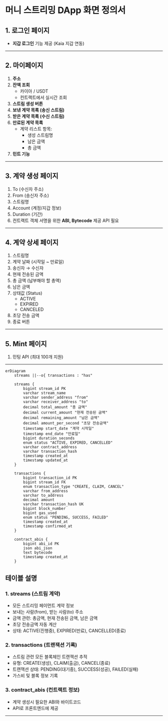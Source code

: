 # 머니 스트리밍 DApp 화면 정의서

## 1. 로그인 페이지
- **지갑 로그인** 기능 제공 (Kaia 지갑 연동)

---

## 2. 마이페이지
1. **주소**
2. **잔액 조회**
   - 카이아 / USDT
   - 컨트랙트에서 실시간 조회
3. **스트림 생성 버튼**
4. **보낸 계약 목록 (송신 스트림)**
5. **받은 계약 목록 (수신 스트림)**
6. **만료된 계약 목록**
   - 계약 리스트 항목:
     - 생성 스트림명
     - 남은 금액
     - 총 금액
7. **민트 기능**

---

## 3. 계약 생성 페이지
1. To (수신자 주소)
2. From (송신자 주소)
3. 스트림명
4. Account (계정/지갑 정보)
5. Duration (기간)
6. 컨트랙트 객체 서명을 위한 **ABI, Bytecode** 제공 API 필요

---

## 4. 계약 상세 페이지
1. 스트림명
2. 계약 날짜 (시작일 ~ 만료일)
3. 송신자 → 수신자
4. 현재 전송된 금액
5. 총 금액 (납부해야 할 총액)
6. 남은 금액
7. 상태값 (Status)  
   - ACTIVE  
   - EXPIRED  
   - CANCELED
8. 초당 전송 금액
9. 종료 버튼


---

## 5. Mint 페이지
1. 민팅 API (최대 100개 지원)

---

```mermaid
erDiagram
    streams ||--o{ transactions : "has"

    streams {
        bigint stream_id PK
        varchar stream_name
        varchar sender_address "from"
        varchar receiver_address "to"
        decimal total_amount "총 금액"
        decimal current_amount "현재 전송된 금액"
        decimal remaining_amount "남은 금액"
        decimal amount_per_second "초당 전송금액"
        timestamp start_date "계약 시작일"
        timestamp end_date "만료일"
        bigint duration_seconds
        enum status "ACTIVE, EXPIRED, CANCELLED"
        varchar contract_address
        varchar transaction_hash
        timestamp created_at
        timestamp updated_at
    }

    transactions {
        bigint transaction_id PK
        bigint stream_id FK
        enum transaction_type "CREATE, CLAIM, CANCEL"
        varchar from_address
        varchar to_address
        decimal amount
        varchar transaction_hash UK
        bigint block_number
        bigint gas_used
        enum status "PENDING, SUCCESS, FAILED"
        timestamp created_at
        timestamp confirmed_at
    }

    contract_abis {
        bigint abi_id PK
        json abi_json
        text bytecode
        timestamp created_at
    }
```

## 테이블 설명

### 1. **streams** (스트림 계약)
- 모든 스트리밍 페이먼트 계약 정보
- 보내는 사람(from), 받는 사람(to) 주소
- 금액 관련: 총금액, 현재 전송된 금액, 남은 금액
- 초당 전송금액 자동 계산
- 상태: ACTIVE(진행중), EXPIRED(만료), CANCELLED(종료)

### 2. **transactions** (트랜잭션 기록)
- 스트림 관련 모든 블록체인 트랜잭션 추적
- 유형: CREATE(생성), CLAIM(출금), CANCEL(종료)
- 트랜잭션 상태: PENDING(대기중), SUCCESS(성공), FAILED(실패)
- 가스비 및 블록 정보 기록

### 3. **contract_abis** (컨트랙트 정보)
- 계약 생성시 필요한 ABI와 바이트코드
- API로 프론트엔드에 제공

---

